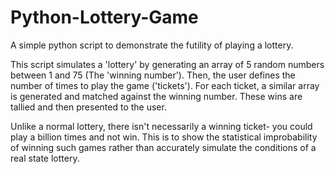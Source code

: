 # Python-Lottery-Game
A simple python script to demonstrate the futility of playing a lottery.

This script simulates a 'lottery' by generating an array of 5 random numbers between 1 and 75 (The 'winning number'). Then, the user defines the number of times to play the game ('tickets'). For each ticket, a similar array is generated and matched against the winning number. These wins are tallied and then presented to the user. 

Unlike a normal lottery, there isn't necessarily a winning ticket- you could play a billion times and not win. This is to show the statistical improbability of winning such games rather than accurately simulate the conditions of a real state lottery. 


